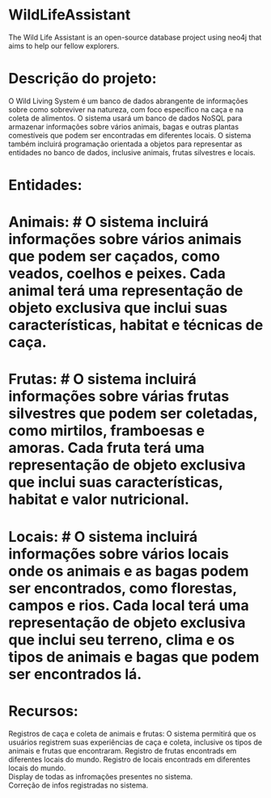 # WildLifeAssistant
The Wild Life Assistant is an open-source database project using neo4j that aims to help our fellow explorers.

# Descrição do projeto: #  

  O Wild Living System é um banco de dados abrangente de informações sobre como sobreviver na natureza, com foco 
específico na caça e na coleta de alimentos. O sistema usará um banco de dados NoSQL para armazenar informações sobre 
vários animais, bagas e outras plantas comestíveis que podem ser encontradas em diferentes locais. O sistema também incluirá 
programação orientada a objetos para representar as entidades no banco de dados, inclusive animais, frutas silvestres e locais.

# Entidades: #
   # Animais: # O sistema incluirá informações sobre vários animais que podem ser caçados, como veados, coelhos e peixes. Cada animal terá uma representação de objeto exclusiva que inclui suas características, habitat e técnicas de caça.
    
   # Frutas: # O sistema incluirá informações sobre várias frutas silvestres que podem ser coletadas, como mirtilos, framboesas e amoras. Cada fruta terá uma representação de objeto exclusiva que inclui suas características, habitat e valor nutricional.
    
   # Locais: # O sistema incluirá informações sobre vários locais onde os animais e as bagas podem ser encontrados, como florestas, campos e rios. Cada local terá uma representação de objeto exclusiva que inclui seu terreno, clima e os tipos de animais e bagas que podem ser encontrados lá.
 
# Recursos: #
    
   Registros de caça e coleta de animais e frutas: O sistema permitirá que os usuários registrem suas experiências de caça e coleta, inclusive os tipos de animais e frutas que encontraram. 
   Registro de frutas encontrads em diferentes locais do mundo.
   Registro de locais encontrads em diferentes locais do mundo.    
   Display de todas as infromações presentes no sistema.    
   Correção de infos registradas no sistema. 
